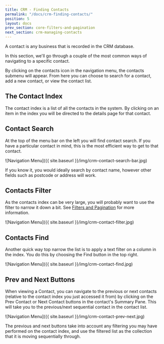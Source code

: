 ```yaml
---
title: CRM - Finding Contacts
permalink: "/docs/crm-finding-contacts/"
position: 5
layout: docs
prev_section: core-filters-and-pagination
next_section: crm-managing-contacts
---
```


A contact is any business that is recorded in the CRM database.

In this section, we'll go through a couple of the most common ways of navigating to a specific contact.

By clicking on the contacts icon in the navigation menu, the contacts submenu will appear. From here you can choose to search for a contact, add a new contact, or view the contact list.

## The Contact Index

The contact index is a list of all the contacts in the system. By clicking on an item in the index you will be directed to the details page for that contact.

## Contact Search

At the top of the menu bar on the left you will find contact search. If you have a particular contact in mind, this is the most efficient way to get to that contact.

![Navigation Menu]({{ site.baseurl }}/img/crm-contact-search-bar.jpg)

If you know it, you would ideally search by contact name, however other fields such as postcode or address will work.

## Contacts Filter

As the contacts index can be very large, you will probably want to use the filter to narrow it down a bit. See [Filters and Pagination](../filters-and-pagination/) for more information.

![Navigation Menu]({{ site.baseurl }}/img/crm-contact-filter.jpg)

## Contacts Find

Another quick way top narrow the list is to apply a text filter on a column in the index. You do this by choosing the Find button in the top right.

![Navigation Menu]({{ site.baseurl }}/img/crm-contact-find.jpg)

## Prev and Next Buttons

When viewing a Contact, you can navigate to the previous or next contacts (relative to the contact index you just accessed it from) by clicking on the Prev Contact or Next Contact buttons in the contact's Summary Pane. This will take you to the previous/next sequential contact in the contact list.

![Navigation Menu]({{ site.baseurl }}/img/crm-contact-prev-next.jpg)

The previous and next buttons take into account any filtering you may have performed on the contact index, and use the filtered list as the collection that it is moving sequentially through.
